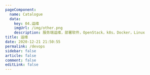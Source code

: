 ```yaml
---
pageComponent: 
  name: Catalogue
  data: 
    key: 04.运维
    imgUrl: /img/other.png
    description: 服务端运维，部署软件，OpenStack，k8s，Docker，Linux
title: 运维
date: 2020-12-21 21:50:55
permalink: /devops
sidebar: false
article: false
comment: false
editLink: false
---
```

